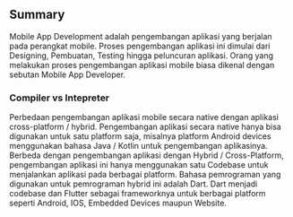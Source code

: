 ## Summary

Mobile App Development adalah pengembangan aplikasi yang berjalan pada perangkat mobile. Proses pengembangan aplikasi ini dimulai dari Designing, Pembuatan, Testing hingga peluncuran aplikasi. Orang yang melakukan proses pengembangan aplikasi mobile biasa dikenal dengan sebutan Mobile App Developer.

### Compiler vs Intepreter


Perbedaan pengembangan aplikasi mobile secara native dengan aplikasi cross-platform / hybrid. Pengembangan aplikasi secara native hanya bisa digunakan untuk satu platform saja, misalnya platform Android devices menggunakan bahasa Java / Kotlin untuk pengembangan aplikasinya. Berbeda dengan pengembangan aplikasi dengan Hybrid / Cross-Platform, pengembangan aplikasi ini hanya menggunakan satu Codebase untuk menjalankan aplikasi pada berbagai platform. Bahasa pemrograman yang digunakan untuk pemrograman hybrid ini adalah Dart. Dart menjadi codebase dan Flutter sebagai frameworknya untuk berbagai platform seperti Android, IOS, Embedded Devices maupun Website.